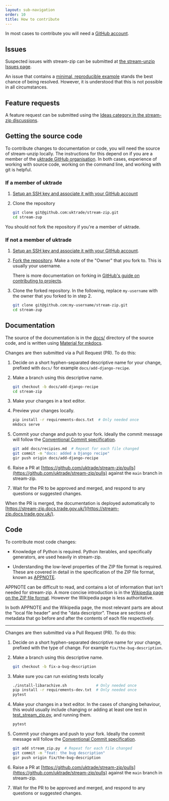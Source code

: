 ```yaml
---
layout: sub-navigation
order: 10
title: How to contribute
---
```


In most cases to contribute you will need a [GitHub account](https://github.com/join).


## Issues

Suspected issues with stream-zip can be submitted at [the stream-unzip Issues page](https://github.com/uktrade/stream-zip/issues).

An issue that contains a [minimal, reproducible example](https://stackoverflow.com/help/minimal-reproducible-example) stands the best chance of being resolved. However, it is understood that this is not possible in all circumstances.


## Feature requests

A feature request can be submitted using the [Ideas category in the stream-zip discussions](https://github.com/uktrade/stream-zip/discussions/categories/ideas).


## Getting the source code

To contribute changes to documentation or code, you will need the source of stream-unzip locally. The instructions for this depend on if you are a member of the [uktrade GitHub organisation](https://github.com/uktrade). In both cases, experience of working with source code, working on the command line, and working with git is helpful.

### If a member of uktrade

1. [Setup an SSH key and associate it with your GitHub account](https://docs.github.com/en/authentication/connecting-to-github-with-ssh/adding-a-new-ssh-key-to-your-github-account)

2. Clone the repository

    ```bash
    git clone git@github.com:uktrade/stream-zip.git
    cd stream-zup
    ```

You should not fork the repository if you're a member of uktrade.

### If not a member of uktrade

1. [Setup an SSH key and associate it with your GitHub account](https://docs.github.com/en/authentication/connecting-to-github-with-ssh/adding-a-new-ssh-key-to-your-github-account).


2. [Fork the repository](https://github.com/uktrade/stream-zip/fork). Make a note of the "Owner" that you fork to. This is usually your username.

    There is more documentation on forking in [GitHub's guide on contributing to projects](https://docs.github.com/en/get-started/quickstart/contributing-to-projects).

3. Clone the forked repository. In the following, replace `my-username` with the owner that you forked to in step 2.

    ```bash
    git clone git@github.com:my-username/stream-zip.git
    cd stream-zup
    ```

## Documentation

The source of the documentation is in the [docs/](https://github.com/uktrade/stream-zip/tree/main/docs) directory of the source code, and is written using [Material for mkdocs](https://squidfunk.github.io/mkdocs-material/).

Changes are then submitted via a Pull Request (PR). To do this:

1. Decide on a short hyphen-separated descriptive name for your change, prefixed with `docs/` for example `docs/add-django-recipe`.

2. Make a branch using this descriptive name.

    ```bash
    git checkout -b docs/add-django-recipe
    cd stream-zip
    ```

3. Make your changes in a text editor.

4. Preview your changes locally.

    ```bash
    pip install -r requirements-docs.txt  # Only needed once
    mkdocs serve
    ```

5. Commit your change and push to your fork. Ideally the commit message will follow the [Conventional Commit specification](https://www.conventionalcommits.org/).

    ```bash
    git add docs/recipies.md  # Repeat for each file changed
    git commit -m "docs: added a Django recipe"
    gir push origin docs/add-django-recipe
    ```

6. Raise a PR at [https://github.com/uktrade/stream-zip/pulls](https://github.com/uktrade/stream-zip/pulls) against the `main` branch in stream-zip.

7. Wait for the PR to be approved and merged, and respond to any questions or suggested changes.

When the PR is merged, the documentation is deployed automatically to [https://stream-zip.docs.trade.gov.uk/](https://stream-zip.docs.trade.gov.uk/).


## Code

To contribute most code changes:

- Knowledge of Python is required. Python iterables, and specifically generators, are used heavily in stream-zip.

- Understanding the low-level properties of the ZIP file format is required. These are covered in detail in the specification of the ZIP file format, known as [APPNOTE](https://support.pkware.com/home/pkzip/developer-tools/appnote).

APPNOTE can be difficult to read, and contains a lot of information that isn't needed for stream-zip. A more concise introduction is in the [Wikipedia page on the ZIP file format](https://en.wikipedia.org/wiki/ZIP_(file_format)). However the Wikipedia page is less authoritative.

In both APPNOTE and the Wikipedia page, the most relevant parts are about the "local file header" and the "data descriptor". These are sections of metadata that go before and after the contents of each file respectively.

---

Changes are then submitted via a Pull Request (PR). To do this:

1. Decide on a short hyphen-separated descriptive name for your change, prefixed with the type of change. For example `fix/the-bug-description`.

2. Make a branch using this descriptive name.

    ```bash
    git checkout -b fix-a-bug-description
    ```

3. Make sure you can run existing tests locally

    ```bash
    ./install-libarachive.sh             # Only needed once
    pip install -r requirements-dev.txt  # Only needed once
    pytest
    ```

4. Make your changes in a text editor. In the cases of changing behaviour, this would usually include changing or adding at least one test in [test_stream_zip.py](https://github.com/uktrade/stream-zip/blob/main/test_stream_zip.py), and running them.

    ```bash
    pytest
    ```

5. Commit your changes and push to your fork. Ideally the commit message will follow the [Conventional Commit specification](https://www.conventionalcommits.org/).

    ```bash
    git add stream_zip.py  # Repeat for each file changed
    git commit -m "feat: the bug description"
    gir push origin fix/the-bug-description
    ```

6. Raise a PR at [https://github.com/uktrade/stream-zip/pulls](https://github.com/uktrade/stream-zip/pulls) against the `main` branch in stream-zip.

7. Wait for the PR to be approved and merged, and respond to any questions or suggested changes.
